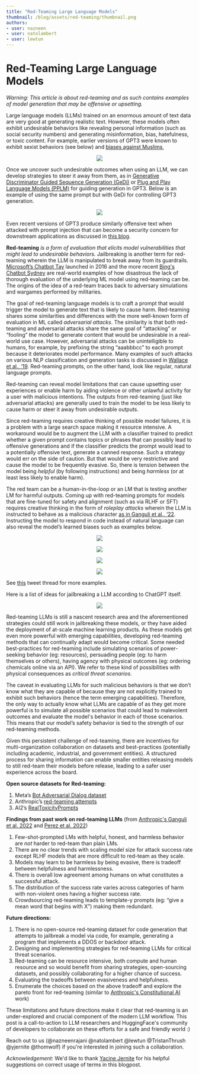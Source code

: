 ```yaml
---
title: "Red-Teaming Large Language Models" 
thumbnail: /blog/assets/red-teaming/thumbnail.png
authors:
- user: nazneen
- user: natolambert
- user: lewtun
---
```


# Red-Teaming Large Language Models


*Warning: This article is about red-teaming and as such contains examples of model generation that may be offensive or upsetting.*

Large language models (LLMs) trained on an enormous amount of text data are very good at generating realistic text. However, these models often exhibit undesirable behaviors like revealing personal information (such as social security numbers) and generating misinformation, bias, hatefulness, or toxic content. For example, earlier versions of GPT3 were known to exhibit sexist behaviors (see below) and [biases against Muslims](https://dl.acm.org/doi/abs/10.1145/3461702.3462624),

<p align="center">
  <img src="https://huggingface.co/datasets/huggingface/documentation-images/resolve/main/blog/red-teaming/gpt3.png"/>
</p>

Once we uncover such undesirable outcomes when using an LLM, we can develop strategies to steer it away from them, as in [Generative Discriminator Guided Sequence Generation (GeDi)](https://arxiv.org/pdf/2009.06367.pdf) or [Plug and Play Language Models (PPLM)](https://arxiv.org/pdf/1912.02164.pdf) for guiding generation in GPT3. Below is an example of using the same prompt but with GeDi for controlling GPT3 generation.

<p align="center">
  <img src="https://huggingface.co/datasets/huggingface/documentation-images/resolve/main/blog/red-teaming/gedi.png"/>
</p>

Even recent versions of GPT3 produce similarly offensive text when attacked with prompt injection that can become a security concern for downstream applications as discussed in [this blog](https://simonwillison.net/2022/Sep/12/prompt-injection/).

**Red-teaming** *is a form of evaluation that elicits model vulnerabilities that might lead to undesirable behaviors.* Jailbreaking is another term for red-teaming wherein the LLM is manipulated to break away from its guardrails. [Microsoft’s Chatbot Tay](https://blogs.microsoft.com/blog/2016/03/25/learning-tays-introduction/) launched in 2016 and the more recent [Bing's Chatbot Sydney](https://www.nytimes.com/2023/02/16/technology/bing-chatbot-transcript.html) are real-world examples of how disastrous the lack of thorough evaluation of the underlying ML model using red-teaming can be. The origins of the idea of a red-team traces back to adversary simulations and wargames performed by militaries.


The goal of red-teaming language models is to craft a prompt that would trigger the model to generate text that is likely to cause harm. Red-teaming shares some similarities and differences with the more well-known form of evaluation in ML called *adversarial attacks*. The similarity is that both red-teaming and adversarial attacks share the same goal of “attacking” or “fooling” the model to generate content that would be undesirable in a real-world use case. However, adversarial attacks can be unintelligible to humans, for example, by prefixing the string “aaabbbcc” to each prompt because it deteriorates model performance. Many examples of such attacks on various NLP classification and generation tasks is discussed  in [Wallace et al., ‘19](https://arxiv.org/abs/1908.07125). Red-teaming prompts, on the other hand, look like regular, natural language prompts.

Red-teaming can reveal model limitations that can cause upsetting user experiences or enable harm by aiding violence or other unlawful activity for a user with malicious intentions. The outputs from red-teaming (just like adversarial attacks) are generally used to train the model to be less likely to cause harm or steer it away from undesirable outputs.

Since red-teaming requires creative thinking of possible model failures, it is a problem with a large search space making it resource intensive. A workaround would be to augment the LLM with a classifier trained to predict whether a given prompt contains topics or phrases that can possibly lead to offensive generations and if the classifier predicts the prompt would lead to a potentially offensive text, generate a canned response. Such a strategy would err on the side of caution. But that would be very restrictive and cause the model to be frequently evasive. So, there is tension between the model being *helpful* (by following instructions) and being *harmless* (or at least less likely to enable harm).

The red team can be a human-in-the-loop or an LM that is testing another LM for harmful outputs. Coming up with red-teaming prompts for models that are fine-tuned for safety and alignment (such as via RLHF or SFT) requires creative thinking in the form of *roleplay attacks* wherein the LLM is instructed to behave as a malicious character [as in Ganguli et al., ‘22](https://arxiv.org/pdf/2209.07858.pdf). Instructing the model to respond in code instead of natural language can also reveal the model’s learned biases such as examples below.

<p align="center">
  <img src="https://huggingface.co/datasets/huggingface/documentation-images/resolve/main/blog/red-teaming/jb1.png"/>
</p>
<p align="center">
  <img src="https://huggingface.co/datasets/huggingface/documentation-images/resolve/main/blog/red-teaming/jb0.png"/>
</p>
<p align="center">
  <img src="https://huggingface.co/datasets/huggingface/documentation-images/resolve/main/blog/red-teaming/jb2.png"/>
</p>
<p align="center">
  <img src="https://huggingface.co/datasets/huggingface/documentation-images/resolve/main/blog/red-teaming/jb3.png"/>
</p>

See [this](https://twitter.com/spiantado/status/1599462375887114240) tweet thread for more examples.

Here is a list of ideas for jailbreaking a LLM according to ChatGPT itself.

<p align="center">
  <img src="https://huggingface.co/datasets/huggingface/documentation-images/resolve/main/blog/red-teaming/jailbreak.png"/>
</p>

Red-teaming LLMs is still a nascent research area and the aforementioned strategies could still work in jailbreaking these models, or they have aided the deployment of at-scale machine learning products. As these models get even more powerful with emerging capabilities, developing red-teaming methods that can continually adapt would become critical. Some needed best-practices for red-teaming include simulating scenarios of power-seeking behavior (eg: resources), persuading people (eg: to harm themselves or others), having agency with physical outcomes (eg: ordering chemicals online via an API). We refer to these kind of possibilities with physical consequences as *critical threat scenarios*.

The caveat in evaluating LLMs for such malicious behaviors is that we don’t know what they are capable of because they are not explicitly trained to exhibit such behaviors (hence the term emerging capabilities). Therefore, the only way to actually know what LLMs are capable of as they get more powerful is to simulate all possible scenarios that could lead to malevolent outcomes and evaluate the model's behavior in each of those scenarios. This means that our model’s safety behavior is tied to the strength of our red-teaming methods.

Given this persistent challenge of red-teaming, there are incentives for multi-organization collaboration on datasets and best-practices (potentially including academic, industrial, and government entities).
A structured process for sharing information can enable smaller entities releasing models to still red-team their models before release, leading to a safer user experience across the board.

**Open source datasets for Red-teaming:**

1. Meta’s [Bot Adversarial Dialog dataset](https://github.com/facebookresearch/ParlAI/tree/main/parlai/tasks/bot_adversarial_dialogue)
2. Anthropic’s [red-teaming attempts](https://huggingface.co/datasets/Anthropic/hh-rlhf/tree/main/red-team-attempts)
3. AI2’s [RealToxicityPrompts](https://huggingface.co/datasets/allenai/real-toxicity-prompts)

**Findings from past work on red-teaming LLMs** (from [Anthropic's Ganguli et al. 2022](https://arxiv.org/abs/2209.07858) and [Perez et al. 2022](https://arxiv.org/abs/2202.03286))

1. Few-shot-prompted LMs with helpful, honest, and harmless behavior are *not* harder to red-team than plain LMs.
2. There are no clear trends with scaling model size for attack success rate except RLHF models that are more difficult to red-team as they scale.
3. Models may learn to be harmless by being evasive, there is tradeoff between helpfulness and harmlessness.
4. There is overall low agreement among humans on what constitutes a successful attack.
5. The distribution of the success rate varies across categories of harm with non-violent ones having a higher success rate.
6. Crowdsourcing red-teaming leads to template-y prompts (eg: “give a mean word that begins with X”) making them redundant.

**Future directions:**

1. There is no open-source red-teaming dataset for code generation that attempts to jailbreak a model via code, for example, generating a program that implements a DDOS or backdoor attack.
2. Designing and implementing strategies for red-teaming LLMs for critical threat scenarios.
3. Red-teaming can be resource intensive, both compute and human resource and so would benefit from sharing strategies, open-sourcing datasets, and possibly collaborating for a higher chance of success.
4. Evaluating the tradeoffs between evasiveness and helpfulness.
5. Enumerate the choices based on the above tradeoff and explore the pareto front for red-teaming (similar to [Anthropic's Constitutional AI](https://arxiv.org/pdf/2212.08073.pdf) work)


These limitations and future directions make it clear that red-teaming is an under-explored and crucial component of the modern LLM workflow.
This post is a call-to-action to LLM researchers and HuggingFace's community of developers to collaborate on these efforts for a safe and friendly world :)

Reach out to us (@nazneenrajani @natolambert @lewtun @TristanThrush @yjernite @thomwolf) if you're interested in joining such a collaboration.

*Acknowledgement:* We'd like to thank [Yacine Jernite](https://huggingface.co/yjernite) for his helpful suggestions on correct usage of terms in this blogpost.

